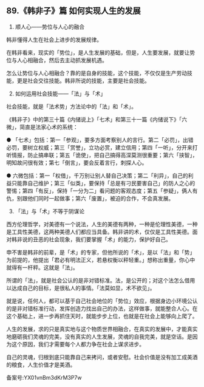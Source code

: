 ## 89.《韩非子》篇 如何实现人生的发展
1. 顺人心——势位与人心的融合


韩非懂得人生在社会上进步的发展规律。


在韩非看来，现实的「势位」，是人生发展的基础，但是，人生要发展，就要让势位与人心相融合，然后去主动抓发展机遇。


怎么让势位与人心相融合？靠的是自身的技能，这个技能，不仅仅是生产劳动技能，更是社会交往技能。韩非所说的技能，主要是社会技能。


2. 如何运用社会技能——「法」与「术」


社会技能，就是「法术势」方法论中的「法」和「术」。


《韩非子》中的第三十篇《内储说上》「七术」和第三十一篇《内储说下》「六微」，简直是法家心术的系统：


● 「七术」包括：第一「参观」，要多方面考察别人的言行。第二「必罚」，出错必罚，要树立权威；第三「赏誉」，立功必赏，建立信用；第四「一听」，分开来打听情报，防止搞串联；第五「诡使」，把自己搞得高深莫测很重要；第六「挟智」，明知故问很有效；第七「倒言」，要会反着言行，刺探人心。


● 六微包括：第一「权借」，千万别让别人替自己决策；第二「利异」，自己的利益只能靠自己维护；第三「似类」，要保持「总是有刁民要害自己」的防人之心的警惕；第四「有反」，保持「一分为二」看问题的客观态度；第五「参疑」，俩人有仇，别跟他们同时一起做事；第六「废置」，被迫的合作，不会真发展。


3. 「法」与「术」不等于阴谋论


西方伦理哲学，对美德有一个说法，人生的美德有两种，一种是伦理性美德，一种是工具性美德，这两种美德人们都应当具备。韩非讲的术，仅仅是工具性美德。面对韩非说的丑恶的社会现象，我们要掌握「术」的能力，保护好自己。


申不害是韩非的前辈，是「术」的专家，但他所说的「术」，是以「法」和「势」为前提的，他提出「君必有明法正义，若悬权衡以秤轻重。」想称出重量，你心中就得有一杆秤。这就是「法」。


所谓的「法」，就是社会公认的是非对错标准。法，是公开的；对这个法怎么借用以达成自己的目标，是很私人的事情。「法莫如显，术不欲见」。


就是说，任何人，都可以基于自己社会地位的「势位」效应，根据身边小环境公认的是非对错标准行动，发挥创造力找出自己的办法，这样做事，就能整合人心。在这个基础上，进一步再抓住天时，就能步步上位，也就是在社会上能够向上爬了。


人生的发展，求的只是真实地与这个物质世界相融合，在真实的发展中，才能真实地磨砺我们灵魂的完美，没有真实的人生发展，灵魂的自我完美，就是空话。是因为这个原因，我们才需要每个人都力争在社会上谋求进步。


自己的灵魂，归根到底只能靠自己来拷问，或者安慰。社会价值是没有加工成美酒的粮食，人生价值才是美酒。


备案号:YX01vnBm3dKrM3P7w

